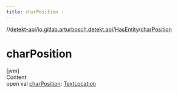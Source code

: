 ```yaml
---
title: charPosition -
---
```

//[detekt-api](../../index.md)/[io.gitlab.arturbosch.detekt.api](../index.md)/[HasEntity](index.md)/[charPosition](char-position.md)



# charPosition  
[jvm]  
Content  
open val [charPosition](char-position.md): [TextLocation](../-text-location/index.md)  



